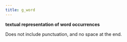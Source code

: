 ```yaml
---
title: g_word
---
```


**textual representation of word occurrences**

Does not include punctuation, and no space at the end.


